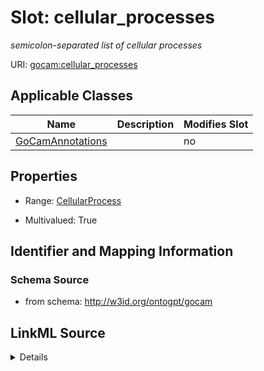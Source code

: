 

# Slot: cellular_processes


_semicolon-separated list of cellular processes_



URI: [gocam:cellular_processes](http://w3id.org/ontogpt/gocam/cellular_processes)



<!-- no inheritance hierarchy -->





## Applicable Classes

| Name | Description | Modifies Slot |
| --- | --- | --- |
| [GoCamAnnotations](GoCamAnnotations.md) |  |  no  |







## Properties

* Range: [CellularProcess](CellularProcess.md)

* Multivalued: True





## Identifier and Mapping Information







### Schema Source


* from schema: http://w3id.org/ontogpt/gocam




## LinkML Source

<details>
```yaml
name: cellular_processes
description: semicolon-separated list of cellular processes
from_schema: http://w3id.org/ontogpt/gocam
rank: 1000
multivalued: true
alias: cellular_processes
owner: GoCamAnnotations
domain_of:
- GoCamAnnotations
range: CellularProcess

```
</details>